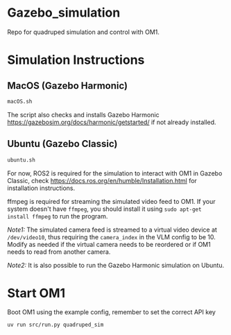 # Gazebo_simulation
Repo for quadruped simulation and control with OM1.

# Simulation Instructions

## MacOS (Gazebo Harmonic)

```bash
macOS.sh
```
The script also checks and installs Gazebo Harmonic https://gazebosim.org/docs/harmonic/getstarted/ if not already installed.

## Ubuntu (Gazebo Classic)

```bash
ubuntu.sh
```
For now, ROS2 is required for the simulation to interact with OM1 in Gazebo Classic, check https://docs.ros.org/en/humble/Installation.html for installation instructions.

ffmpeg is required for streaming the simulated video feed to OM1. If your system doesn't have `ffmpeg`, you should install it using `sudo apt-get install ffmpeg` to run the program.

_Note1:_ The simulated camera feed is streamed to a virtual video device at `/dev/video10`, thus requiring the `camera_index` in the VLM config to be 10. Modify as needed if the virtual camera needs to be reordered or if OM1 needs to read from another camera.

_Note2:_ It is also possible to run the Gazebo Harmonic simulation on Ubuntu.

# Start OM1

Boot OM1 using the example config, remember to set the correct API key
```
uv run src/run.py quadruped_sim
```
